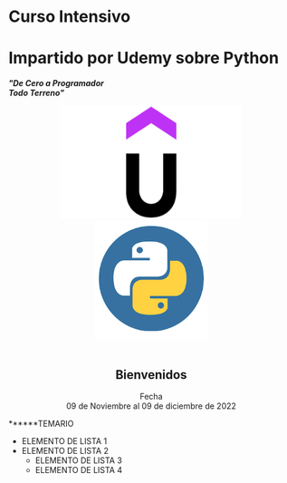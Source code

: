 # Curso Intensivo
# Impartido por Udemy sobre Python
***"De Cero a Programador  
Todo Terreno"***

<div align="center">
<a href="https://www.udemy.com/"><img src="https://github.com/MikeeMP25/Curso_UdemyPython/blob/main/Imagenes/Udemy.png" width="320" height="200" title="Udemy"/></a>
  <a href="https://www.python.org/"><img src="https://github.com/MikeeMP25/Curso_UdemyPython/blob/main/Imagenes/python_logo.png" width="200" height="210" title="Python"/></a><br>
  <br>
<h2>Bienvenidos</h2>
  <label>Fecha</label><br>
  <label>09 de Noviembre al 09 de diciembre de 2022</label>
</div>

******TEMARIO 

 - ELEMENTO DE LISTA 1
- ELEMENTO DE LISTA 2
     - ELEMENTO DE LISTA 3 
     - ELEMENTO DE LISTA 4



